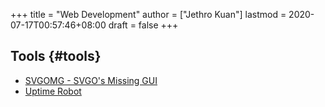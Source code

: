 +++
title = "Web Development"
author = ["Jethro Kuan"]
lastmod = 2020-07-17T00:57:46+08:00
draft = false
+++

## Tools {#tools}

- [SVGOMG - SVGO's Missing GUI](https://jakearchibald.github.io/svgomg/)
- [Uptime Robot](https://uptimerobot.com)
